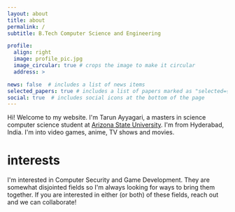 ```yaml
---
layout: about
title: about
permalink: /
subtitle: B.Tech Computer Science and Engineering

profile:
  align: right
  image: profile_pic.jpg
  image_circular: true # crops the image to make it circular
  address: >

news: false  # includes a list of news items
selected_papers: true # includes a list of papers marked as "selected={true}"
social: true  # includes social icons at the bottom of the page
---
```



Hi! Welcome to my website. I'm Tarun Ayyagari, a masters in science computer science student at [Arizona State University](https://scai.engineering.asu.edu/graduate-computer-science/). I'm from Hyderabad, India. I'm into video games, anime, TV shows and movies.
<h1>interests</h1>
I'm interested in Computer Security and Game Development. They are somewhat disjointed fields so I'm always looking for ways to bring them together. If you are interested in either (or both) of these fields, reach out and we can collaborate!

<!-- \[TO REMOVE FOLLOWING\]
Write your biography here. Tell the world about yourself. Link to your favorite [subreddit](http://reddit.com). You can put a picture in, too. The code is already in, just name your picture `prof_pic.jpg` and put it in the `img/` folder.

Put your address / P.O. box / other info right below your picture. You can also disable any these elements by editing `profile` property of the YAML header of your `_pages/about.md`. Edit `_bibliography/papers.bib` and Jekyll will render your [publications page](/al-folio/publications/) automatically.

Link to your social media connections, too. This theme is set up to use [Font Awesome icons](http://fortawesome.github.io/Font-Awesome/) and [Academicons](https://jpswalsh.github.io/academicons/), like the ones below. Add your Facebook, Twitter, LinkedIn, Google Scholar, or just disable all of them. -->
